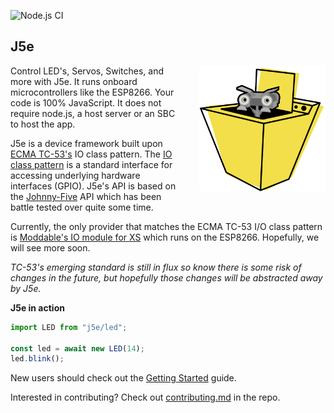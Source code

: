 ![Node.js CI](https://github.com/dtex/j5e/workflows/Node.js%20CI/badge.svg)
## J5e
<img width="40%" align="right" alt="A robot poking its head out from inside washing machine" style="margin:0 0 35px 35px;" src="https://github.com/dtex/j5e/raw/master/build/docs/img/J5-embedded-666x666.png" />

Control LED's, Servos, Switches, and more with J5e. It runs onboard microcontrollers like the ESP8266. Your code is 100% JavaScript. It does not require node.js, a host server or an SBC to host the app.

J5e is a device framework built upon [ECMA TC-53's](https://www.ecma-international.org/memento/tc53.htm) IO class pattern. The [IO class pattern](https://gist.github.com/phoddie/166c9c17b2f31d0beda9f2410a219268) is a standard interface for accessing underlying hardware interfaces (GPIO). J5e's API is based on the [Johnny-Five](https://github.com/rwaldron.johnny-five) API which has been battle tested over quite some time. 

Currently, the only provider that matches the ECMA TC-53 I/O class pattern is [Moddable's IO module for XS](https://github.com/Moddable-OpenSource/moddable/blob/public/documentation/io/io.md) which runs on the ESP8266. Hopefully, we will see more soon. 

*TC-53's emerging standard is still in flux so know there is some risk of changes in the future, but hopefully those changes will be abstracted away by J5e.*

**J5e in action**
````js
import LED from "j5e/led";

const led = await new LED(14);
led.blink();
````

New users should check out the [Getting Started](tutorial-A-GETSTARTED.html) guide.

Interested in contributing? Check out [contributing.md](https://github.com/dtex/J5e/blob/master/contributing.md) in the repo.
